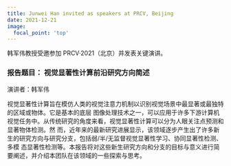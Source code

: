 ```yaml
---
title: Junwei Han invited as speakers at PRCV, Beijing
date: 2021-12-21
image:
  focal_point: 'top'
---
```


韩军伟教授受邀参加 PRCV·2021（北京）并发表关键演讲。

<!--more-->

### 报告题目： 视觉显著性计算前沿研究方向简述
演讲者：韩军伟

视觉显著性计算旨在模仿人类的视觉注意力机制以识别视觉场景中最显著或最独特的区域或物体。它是基本的底层 图像处理技术之一，可以应用于许多下游计算机视觉任务中。从传统研究的角度来看，视觉显著性计算可以分为人眼关注点预测和显著物体检测。然 而，近年来的最新研究进展显示，该领域逐步产生出了许多新生的研究方向与研究分支，包括弱/半/无监督视觉显著性学习、协同显著性检测、多模 态显著性检测等。本报告将对这些新生研究方向和分支的目标与意义进行简要阐述，并介绍本团队在该领域的一些探索与思考。


